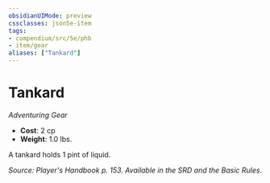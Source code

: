 ```yaml
---
obsidianUIMode: preview
cssclasses: json5e-item
tags:
- compendium/src/5e/phb
- item/gear
aliases: ["Tankard"]
---
```

# Tankard
*Adventuring Gear*  

- **Cost**: 2 cp
- **Weight**: 1.0 lbs.

A tankard holds 1 pint of liquid.

*Source: Player's Handbook p. 153. Available in the SRD and the Basic Rules.*